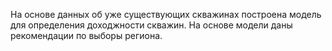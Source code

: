 На основе данных об уже существующих скважинах построена модель для определения доходжности скважин.  На основе модели даны рекомендации по выборы региона.
